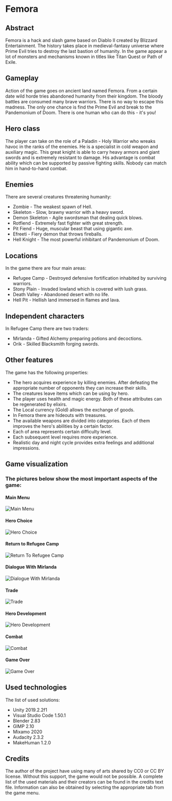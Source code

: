 # Femora

## Abstract

Femora is a hack and slash game based on Diablo II created by Blizzard Entertainment. The history takes place in medieval-fantasy universe where Prime Evil tries to destroy the last bastion of humanity. In the game appear a lot of monsters and mechanisms known in titles like Titan Quest or Path of Exile.

## Gameplay

Action of the game goes on ancient land named Femora. From a certain date wild horde tries abandoned humanity from their kingdom. The bloody battles are consumed many brave warriors. There is no way to escape this madness. The only one chance is find the Prime Evil and break to the Pandemonium of Doom. There is one human who can do this - it's you!

## Hero class

The player can take on the role of a Paladin - Holy Warrior who wreaks havoc in the ranks of the enemies. He is a specialist in cold weapon and auxiliary magic. This great knight is able to carry heavy armors and giant swords and is extremely resistant to damage. His advantage is combat ability which can be supported by passive fighting skills. Nobody can match him in hand-to-hand combat.

## Enemies

There are several creatures threatening humanity:
* Zombie - The weakest spawn of Hell.
* Skeleton - Slow, brawny warrior with a heavy sword.
* Demon Skeleton - Agile swordsman that dealing quick blows.
* Rotfiend - Extremely fast fighter with great strength.
* Pit Fiend - Huge, muscular beast that using gigantic axe.
* Efreeti - Fiery demon that throws fireballs.
* Hell Knight - The most powerful inhibitant of Pandemonium of Doom.

## Locations

In the game there are four main areas:
* Refugee Camp - Destroyed defensive fortification inhabited by surviving warriors.
* Stony Plain - Invaded lowland which is covered with lush grass.
* Death Valley - Abandoned desert with no life.
* Hell Pit - Hellish land immersed in flames and lava.

## Independent characters

In Refugee Camp there are two traders:
* Mirlanda - Gifted Alchemy preparing potions and decoctions.
* Orik - Skilled Blacksmith forging swords.

## Other features

 The game has the following properties:
 * The hero acquires experience by killing enemies. After defeating the appropriate number of opponents they can increase their skills.
 * The creatures leave items which can be using by hero.
 * The player uses health and magic energy. Both of these attributes can be regenerated by elixirs.
 * The Local currency (Gold) allows the exchange of goods.
 * In Femora there are hideouts with treasures.
 * The available weapons are divided into categories. Each of them improves the hero's abilities by a certain factor.
 * Each of area represents certain difficulty level.
 * Each subsequent level requires more experience.
 * Realistic day and night cycle provides extra feelings and additional impressions.

## Game visualization

### The pictures below show the most important aspects of the game:

#### Main Menu
![Main Menu](https://user-images.githubusercontent.com/26011505/95760017-cee4b200-0caa-11eb-8dfe-80728f934d47.png)
#### Hero Choice
![Hero Choice](https://user-images.githubusercontent.com/26011505/97106127-15310c80-16c0-11eb-92b2-638bc0c13c17.png)
#### Return to Refugee Camp
![Return To Refugee Camp](https://user-images.githubusercontent.com/26011505/97106156-3f82ca00-16c0-11eb-847a-f47dbd5345a2.png)
#### Dialogue With Mirlanda
![Dialogue With Mirlanda](https://user-images.githubusercontent.com/26011505/97106164-4ad5f580-16c0-11eb-9693-a0077d748961.png)
#### Trade
![Trade](https://user-images.githubusercontent.com/26011505/97106201-7e188480-16c0-11eb-870e-0f162479df72.png)
#### Hero Development
![Hero Development](https://user-images.githubusercontent.com/26011505/97106183-5cb79880-16c0-11eb-8cb9-c191ad26635e.png)
#### Combat
![Combat](https://user-images.githubusercontent.com/26011505/97106193-69d48780-16c0-11eb-834b-3842b3dd43bd.png)
#### Game Over
![Game Over](https://user-images.githubusercontent.com/26011505/97106220-8cff3700-16c0-11eb-8245-29ec213b2e34.png)

## Used technologies

The list of used solutions:
* Unity 2019.2.2f1
* Visual Studio Code 1.50.1
* Blender 2.83
* GIMP 2.10
* Mixamo 2020
* Audacity 2.3.2
* MakeHuman 1.2.0

## Credits

The author of the project have using many of arts shared by CC0 or CC BY license. Without this support, the game would not be possible.
A complete list of the used materials and their creators can be found in the credits text file. Information can also be obtained by selecting the appropriate tab from the game menu.
